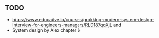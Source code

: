 ## TODO
* https://www.educative.io/courses/grokking-modern-system-design-interview-for-engineers-managers/RLD187qqXjL and 
* System design by Alex chapter 6
